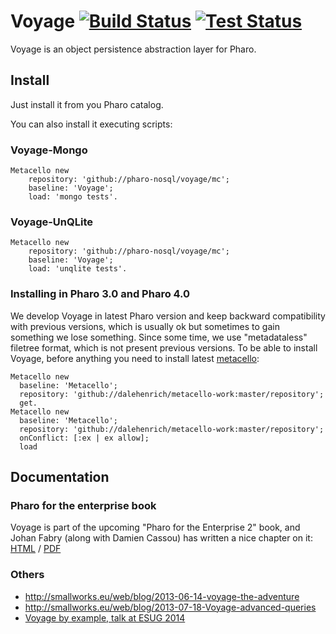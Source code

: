 Voyage [![Build Status](https://travis-ci.org/pharo-nosql/voyage.png)](http://travis-ci.org/pharo-nosql/voyage) [![Test Status](https://api.bob-bench.org/v1/badgeByUrl?branch=master&hosting=github&ci=travis-ci&repo=pharo-nosql%2Fvoyage)](https://bob-bench.org/r/gh/pharo-nosql/voyage)
======


Voyage is an object persistence abstraction layer for Pharo.

Install
-------

Just install it from you Pharo catalog. 

You can also install it executing scripts:

### Voyage-Mongo
```Smalltalk
Metacello new 
	repository: 'github://pharo-nosql/voyage/mc';
	baseline: 'Voyage';
	load: 'mongo tests'.
```

### Voyage-UnQLite
```Smalltalk
Metacello new 
	repository: 'github://pharo-nosql/voyage/mc';
	baseline: 'Voyage';
	load: 'unqlite tests'.
```

### Installing in Pharo 3.0 and Pharo 4.0
We develop Voyage in latest Pharo version and keep backward compatibility with previous versions, which 
is usually ok but sometimes to gain something we lose something. 
Since some time, we use "metadataless"  filetree format, which is not present previous versions. 
To be able to install Voyage, before anything you need to install latest [metacello](https://github.com/dalehenrich/metacello-work):

```Smalltalk
Metacello new
  baseline: 'Metacello';
  repository: 'github://dalehenrich/metacello-work:master/repository';
  get.
Metacello new
  baseline: 'Metacello';
  repository: 'github://dalehenrich/metacello-work:master/repository';
  onConflict: [:ex | ex allow];
  load
```

Documentation
-------------
### Pharo for the enterprise book
Voyage is part of the upcoming "Pharo for the Enterprise 2" book, and Johan Fabry (along with Damien Cassou) has written a nice chapter on it: [HTML](https://ci.inria.fr/pharo-contribution/job/EnterprisePharoBook/ws/book-result/Voyage/Voyage.html) / [PDF](https://ci.inria.fr/pharo-contribution/job/EnterprisePharoBook/ws/book-result/Voyage/Voyage.pdf)

### Others
- http://smallworks.eu/web/blog/2013-06-14-voyage-the-adventure
- http://smallworks.eu/web/blog/2013-07-18-Voyage-advanced-queries
- [Voyage by example, talk at ESUG 2014](http://smallworks.eu/web/blog/2014-08-21-VoyageByExample)
